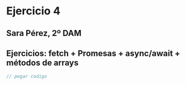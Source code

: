 # Ejercicio 4
## Sara Pérez, 2º DAM

## Ejercicios: fetch + Promesas + async/await + métodos de arrays

```js
// pegar codigo
```